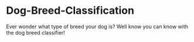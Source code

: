 # Dog-Breed-Classification
Ever wonder what type of breed your dog is? Well know you can know with the dog breed classifier!
